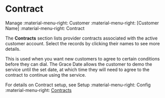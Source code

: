 # Contract
Manage :material-menu-right: Customer :material-menu-right: [Customer Name] :material-menu-right: Contract

The **Contracts** section lists provider contracts associated with the active customer account. Select the records by clicking their names to see more details.

This is used when you want new customers to agree to certain conditions before they can dial. The Grace Date allows the customer to demo the service until the set date, at which time they will need to agree to the contract to continue using the service. 

For details on Contract setup, see Setup :material-menu-right: Config :material-menu-right: [Contracts](https://docs.connexcs.com/setup/config/contracts/)
